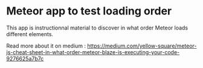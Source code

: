 # Meteor app to test loading order

This app is instructionnal material to discover in what order Meteor loads different elements.

Read more about it on medium : https://medium.com/yellow-square/meteor-js-cheat-sheet-in-what-order-meteor-blaze-is-executing-your-code-9276625a7b7c
